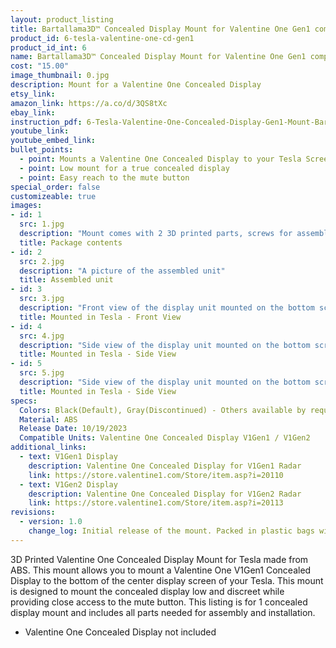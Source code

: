 ```yaml
---
layout: product_listing
title: Bartallama3D™ Concealed Display Mount for Valentine One Gen1 compatible with Tesla Vehicles
product_id: 6-tesla-valentine-one-cd-gen1
product_id_int: 6
name: Bartallama3D™ Concealed Display Mount for Valentine One Gen1 compatible with Tesla Vehicles
cost: "15.00"
image_thumbnail: 0.jpg
description: Mount for a Valentine One Concealed Display
etsy_link: 
amazon_link: https://a.co/d/3QS8tXc
ebay_link: 
instruction_pdf: 6-Tesla-Valentine-One-Concealed-Display-Gen1-Mount-Bartallam3D.pdf
youtube_link: 
youtube_embed_link: 
bullet_points:
  - point: Mounts a Valentine One Concealed Display to your Tesla Screen
  - point: Low mount for a true concealed display
  - point: Easy reach to the mute button
special_order: false
customizeable: true
images:
- id: 1
  src: 1.jpg
  description: "Mount comes with 2 3D printed parts, screws for assembly, a hex wrench and a alcohol cleaning pad"
  title: Package contents
- id: 2
  src: 2.jpg
  description: "A picture of the assembled unit"
  title: Assembled unit
- id: 3
  src: 3.jpg
  description: "Front view of the display unit mounted on the bottom screen of a Tesla"
  title: Mounted in Tesla - Front View
- id: 4
  src: 4.jpg
  description: "Side view of the display unit mounted on the bottom screen of a Tesla"
  title: Mounted in Tesla - Side View
- id: 5
  src: 5.jpg
  description: "Side view of the display unit mounted on the bottom screen of a Tesla"
  title: Mounted in Tesla - Side View
specs:
  Colors: Black(Default), Gray(Discontinued) - Others available by request 
  Material: ABS
  Release Date: 10/19/2023
  Compatible Units: Valentine One Concealed Display V1Gen1 / V1Gen2
additional_links:
  - text: V1Gen1 Display
    description: Valentine One Concealed Display for V1Gen1 Radar
    link: https://store.valentine1.com/Store/item.asp?i=20110
  - text: V1Gen2 Display
    description: Valentine One Concealed Display for V1Gen2 Radar
    link: https://store.valentine1.com/Store/item.asp?i=20113
revisions:
  - version: 1.0
    change_log: Initial release of the mount. Packed in plastic bags with all required hardware
---
```


3D Printed Valentine One Concealed Display Mount for Tesla made from ABS. This mount allows you to mount a Valentine One V1Gen1 Concealed Display to the bottom of the center display screen of your Tesla. This mount is designed to mount the concealed display low and discreet while providing close access to the mute button. This listing is for 1 concealed display mount and includes all parts needed for assembly and installation. 

* Valentine One Concealed Display not included